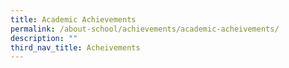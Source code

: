 ```yaml
---
title: Academic Achievements
permalink: /about-school/achievements/academic-acheivements/
description: ""
third_nav_title: Acheivements
---
```

